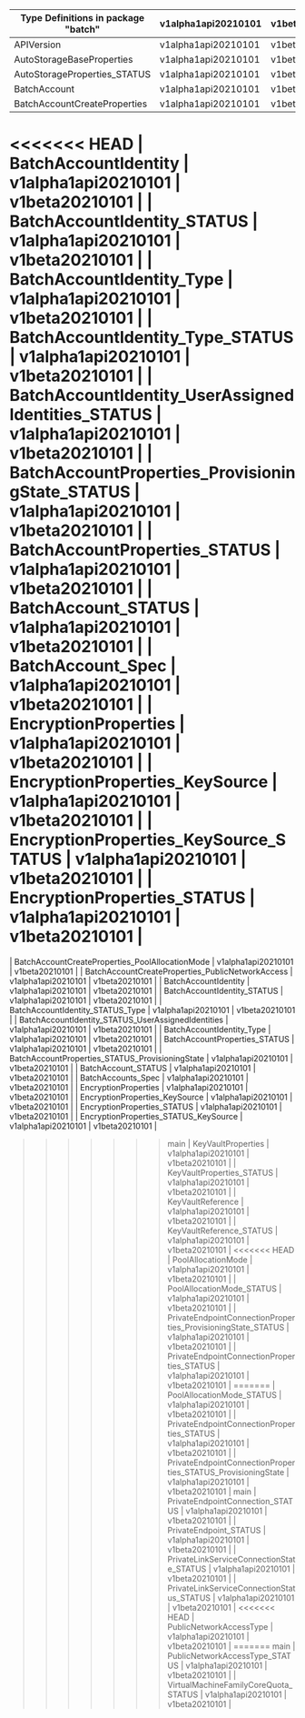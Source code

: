 | Type Definitions in package "batch"                          | v1alpha1api20210101 | v1beta20210101 |
|--------------------------------------------------------------|---------------------|----------------|
| APIVersion                                                   | v1alpha1api20210101 | v1beta20210101 |
| AutoStorageBaseProperties                                    | v1alpha1api20210101 | v1beta20210101 |
| AutoStorageProperties_STATUS                                 | v1alpha1api20210101 | v1beta20210101 |
| BatchAccount                                                 | v1alpha1api20210101 | v1beta20210101 |
| BatchAccountCreateProperties                                 | v1alpha1api20210101 | v1beta20210101 |
<<<<<<< HEAD
| BatchAccountIdentity                                         | v1alpha1api20210101 | v1beta20210101 |
| BatchAccountIdentity_STATUS                                  | v1alpha1api20210101 | v1beta20210101 |
| BatchAccountIdentity_Type                                    | v1alpha1api20210101 | v1beta20210101 |
| BatchAccountIdentity_Type_STATUS                             | v1alpha1api20210101 | v1beta20210101 |
| BatchAccountIdentity_UserAssignedIdentities_STATUS           | v1alpha1api20210101 | v1beta20210101 |
| BatchAccountProperties_ProvisioningState_STATUS              | v1alpha1api20210101 | v1beta20210101 |
| BatchAccountProperties_STATUS                                | v1alpha1api20210101 | v1beta20210101 |
| BatchAccount_STATUS                                          | v1alpha1api20210101 | v1beta20210101 |
| BatchAccount_Spec                                            | v1alpha1api20210101 | v1beta20210101 |
| EncryptionProperties                                         | v1alpha1api20210101 | v1beta20210101 |
| EncryptionProperties_KeySource                               | v1alpha1api20210101 | v1beta20210101 |
| EncryptionProperties_KeySource_STATUS                        | v1alpha1api20210101 | v1beta20210101 |
| EncryptionProperties_STATUS                                  | v1alpha1api20210101 | v1beta20210101 |
=======
| BatchAccountCreateProperties_PoolAllocationMode              | v1alpha1api20210101 | v1beta20210101 |
| BatchAccountCreateProperties_PublicNetworkAccess             | v1alpha1api20210101 | v1beta20210101 |
| BatchAccountIdentity                                         | v1alpha1api20210101 | v1beta20210101 |
| BatchAccountIdentity_STATUS                                  | v1alpha1api20210101 | v1beta20210101 |
| BatchAccountIdentity_STATUS_Type                             | v1alpha1api20210101 | v1beta20210101 |
| BatchAccountIdentity_STATUS_UserAssignedIdentities           | v1alpha1api20210101 | v1beta20210101 |
| BatchAccountIdentity_Type                                    | v1alpha1api20210101 | v1beta20210101 |
| BatchAccountProperties_STATUS                                | v1alpha1api20210101 | v1beta20210101 |
| BatchAccountProperties_STATUS_ProvisioningState              | v1alpha1api20210101 | v1beta20210101 |
| BatchAccount_STATUS                                          | v1alpha1api20210101 | v1beta20210101 |
| BatchAccounts_Spec                                           | v1alpha1api20210101 | v1beta20210101 |
| EncryptionProperties                                         | v1alpha1api20210101 | v1beta20210101 |
| EncryptionProperties_KeySource                               | v1alpha1api20210101 | v1beta20210101 |
| EncryptionProperties_STATUS                                  | v1alpha1api20210101 | v1beta20210101 |
| EncryptionProperties_STATUS_KeySource                        | v1alpha1api20210101 | v1beta20210101 |
>>>>>>> main
| KeyVaultProperties                                           | v1alpha1api20210101 | v1beta20210101 |
| KeyVaultProperties_STATUS                                    | v1alpha1api20210101 | v1beta20210101 |
| KeyVaultReference                                            | v1alpha1api20210101 | v1beta20210101 |
| KeyVaultReference_STATUS                                     | v1alpha1api20210101 | v1beta20210101 |
<<<<<<< HEAD
| PoolAllocationMode                                           | v1alpha1api20210101 | v1beta20210101 |
| PoolAllocationMode_STATUS                                    | v1alpha1api20210101 | v1beta20210101 |
| PrivateEndpointConnectionProperties_ProvisioningState_STATUS | v1alpha1api20210101 | v1beta20210101 |
| PrivateEndpointConnectionProperties_STATUS                   | v1alpha1api20210101 | v1beta20210101 |
=======
| PoolAllocationMode_STATUS                                    | v1alpha1api20210101 | v1beta20210101 |
| PrivateEndpointConnectionProperties_STATUS                   | v1alpha1api20210101 | v1beta20210101 |
| PrivateEndpointConnectionProperties_STATUS_ProvisioningState | v1alpha1api20210101 | v1beta20210101 |
>>>>>>> main
| PrivateEndpointConnection_STATUS                             | v1alpha1api20210101 | v1beta20210101 |
| PrivateEndpoint_STATUS                                       | v1alpha1api20210101 | v1beta20210101 |
| PrivateLinkServiceConnectionState_STATUS                     | v1alpha1api20210101 | v1beta20210101 |
| PrivateLinkServiceConnectionStatus_STATUS                    | v1alpha1api20210101 | v1beta20210101 |
<<<<<<< HEAD
| PublicNetworkAccessType                                      | v1alpha1api20210101 | v1beta20210101 |
=======
>>>>>>> main
| PublicNetworkAccessType_STATUS                               | v1alpha1api20210101 | v1beta20210101 |
| VirtualMachineFamilyCoreQuota_STATUS                         | v1alpha1api20210101 | v1beta20210101 |

